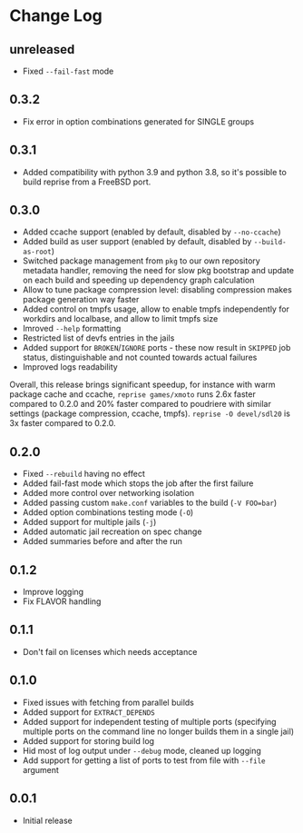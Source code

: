 # Change Log

## unreleased

* Fixed `--fail-fast` mode

## 0.3.2

* Fix error in option combinations generated for SINGLE groups

## 0.3.1

* Added compatibility with python 3.9 and python 3.8, so it's
  possible to build reprise from a FreeBSD port.

## 0.3.0

* Added ccache support (enabled by default, disabled by `--no-ccache`)
* Added build as user support (enabled by default, disabled by
  `--build-as-root`)
* Switched package management from `pkg` to our own repository
  metadata handler, removing the need for slow pkg bootstrap and
  update on each build and speeding up dependency graph calculation
* Allow to tune package compression level: disabling compression
  makes package generation way faster
* Added control on tmpfs usage, allow to enable tmpfs independently
  for workdirs and localbase, and allow to limit tmpfs size
* Imroved `--help` formatting
* Restricted list of devfs entries in the jails
* Added support for `BROKEN`/`IGNORE` ports - these now result in
  `SKIPPED` job status, distinguishable and not counted towards
  actual failures
* Improved logs readability

Overall, this release brings significant speedup, for instance with
warm package cache and ccache, `reprise games/xmoto` runs 2.6x faster
compared to 0.2.0 and 20% faster compared to poudriere with similar
settings (package compression, ccache, tmpfs). `reprise -O devel/sdl20`
is 3x faster compared to 0.2.0.

## 0.2.0

* Fixed `--rebuild` having no effect
* Added fail-fast mode which stops the job after the first failure
* Added more control over networking isolation
* Added passing custom `make.conf` variables to the build (`-V FOO=bar`)
* Added option combinations testing mode (`-O`)
* Added support for multiple jails (`-j`)
* Added automatic jail recreation on spec change
* Added summaries before and after the run

## 0.1.2

* Improve logging
* Fix FLAVOR handling

## 0.1.1

* Don't fail on licenses which needs acceptance

## 0.1.0

* Fixed issues with fetching from parallel builds
* Added support for `EXTRACT_DEPENDS`
* Added support for independent testing of multiple ports (specifying
  multiple ports on the command line no longer builds them in a
  single jail)
* Added support for storing build log
* Hid most of log output under `--debug` mode, cleaned up logging
* Add support for getting a list of ports to test from file with
  `--file` argument

## 0.0.1

* Initial release
